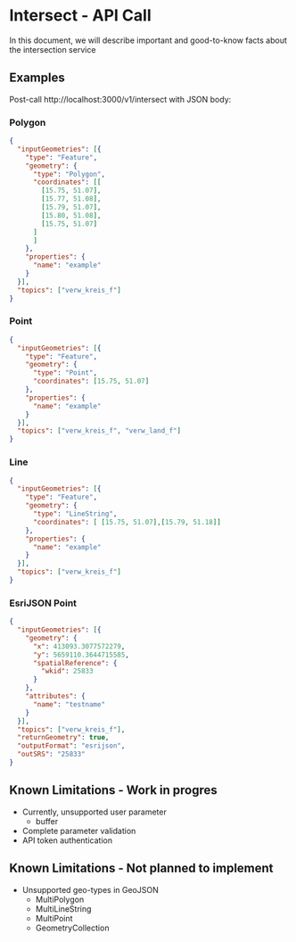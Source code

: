 # Intersect - API Call
In this document, we will describe important and good-to-know facts about the intersection service

## Examples
Post-call http://localhost:3000/v1/intersect with JSON body: 

### Polygon
```json
{
  "inputGeometries": [{
    "type": "Feature",
    "geometry": {
      "type": "Polygon",
      "coordinates": [[
        [15.75, 51.07],
        [15.77, 51.08],
        [15.79, 51.07],
        [15.80, 51.08],
        [15.75, 51.07]
      ]
      ]
    },
    "properties": {
      "name": "example"
    }
  }],
  "topics": ["verw_kreis_f"]
}
```

### Point
```json
{
  "inputGeometries": [{
    "type": "Feature",
    "geometry": {
      "type": "Point",
      "coordinates": [15.75, 51.07]
    },
    "properties": {
      "name": "example"
    }
  }],
  "topics": ["verw_kreis_f", "verw_land_f"]
}
```

### Line
```json
{
  "inputGeometries": [{
    "type": "Feature",
    "geometry": {
      "type": "LineString",
      "coordinates": [ [15.75, 51.07],[15.79, 51.18]]
    },
    "properties": {
      "name": "example"
    }
  }],
  "topics": ["verw_kreis_f"]
}
```

### EsriJSON Point
```json
{
  "inputGeometries": [{
    "geometry": {
      "x": 413093.3077572279,
      "y": 5659110.3644715585,
      "spatialReference": {
        "wkid": 25833
      }
    },
    "attributes": {
      "name": "testname"
    }
  }],
  "topics": ["verw_kreis_f"],
  "returnGeometry": true,
  "outputFormat": "esrijson",
  "outSRS": "25833"
}
```

## Known Limitations - Work in progres

- Currently, unsupported user parameter
  - buffer
- Complete parameter validation
- API token authentication


## Known Limitations - Not planned to implement
- Unsupported geo-types in GeoJSON
  - MultiPolygon
  - MultiLineString
  - MultiPoint
  - GeometryCollection
